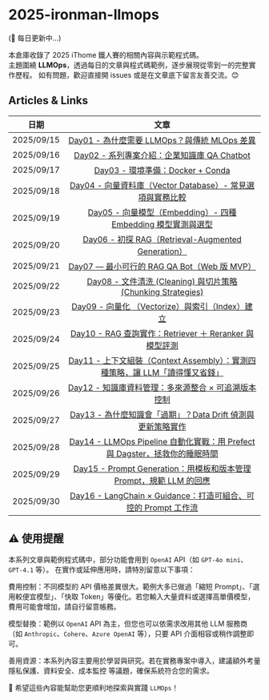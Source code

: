 # 2025-ironman-llmops

(🚧 每日更新中...)

本倉庫收錄了 2025 iThome 鐵人賽的相關內容與示範程式碼。  
主題圍繞 **LLMOps**，透過每日的文章與程式碼範例，逐步展現從零到一的完整實作歷程。
如有問題，歡迎直接開 issues 或是在文章底下留言友善交流。😊

## Articles & Links

| 日期       |                                                              文章                                                              |
| ---------- | :----------------------------------------------------------------------------------------------------------------------------: |
| 2025/09/15 |                 [Day01 - 為什麼需要 LLMOps？與傳統 MLOps 差異](https://ithelp.ithome.com.tw/articles/10380053)                 |
| 2025/09/16 |                 [Day02 - 系列專案介紹：企業知識庫 QA Chatbot](https://ithelp.ithome.com.tw/articles/10380054)                  |
| 2025/09/17 |                       [Day03 - 環境準備：Docker + Conda](https://ithelp.ithome.com.tw/articles/10381623)                       |
| 2025/09/18 |          [Day04 - 向量資料庫（Vector Database）- 常見選項與實務比較](https://ithelp.ithome.com.tw/articles/10382486)           |
| 2025/09/19 |         [Day05 - 向量模型（Embedding）- 四種 Embedding 模型實測與選型](https://ithelp.ithome.com.tw/articles/10383158)         |
| 2025/09/20 |              [Day06 - 初探 RAG（Retrieval-Augmented Generation）](https://ithelp.ithome.com.tw/articles/10384021)              |
| 2025/09/21 |                 [Day07 — 最小可行的 RAG QA Bot（Web 版 MVP）](https://ithelp.ithome.com.tw/articles/10384741)                  |
| 2025/09/22 |         [Day08 - 文件清洗 (Cleaning) 與切片策略 (Chunking Strategies)](https://ithelp.ithome.com.tw/articles/10385277)         |
| 2025/09/23 |               [Day09 - 向量化 （Vectorize）與索引（Index）建立](https://ithelp.ithome.com.tw/articles/10386191)                |
| 2025/09/24 |            [Day10 - RAG 查詢實作：Retriever ＋ Reranker 與模型評測](https://ithelp.ithome.com.tw/articles/10386952)            |
| 2025/09/25 | [Day11 - 上下文組裝（Context Assembly）：實測四種策略，讓 LLM「讀得懂又省錢」](https://ithelp.ithome.com.tw/articles/10387588) |
| 2025/09/26 |             [Day12 - 知識庫資料管理：多來源整合 × 可追溯版本控制](https://ithelp.ithome.com.tw/articles/10388360)              |
| 2025/09/27 |         [Day13 - 為什麼知識會「過期」？Data Drift 偵測與更新策略實作](https://ithelp.ithome.com.tw/articles/10388907)          |
| 2025/09/28 | [Day14 - LLMOps Pipeline 自動化實戰：用 Prefect 與 Dagster，拯救你的睡眠時間](https://ithelp.ithome.com.tw/articles/10389635)  |
| 2025/09/29 |     [Day15 - Prompt Generation：用模板和版本管理 Prompt，規範 LLM 的回應](https://ithelp.ithome.com.tw/articles/10390630)      |
| 2025/09/30 |        [Day16 - LangChain × Guidance：打造可組合、可控的 Prompt 工作流](https://ithelp.ithome.com.tw/articles/10391276)        |

## ⚠️ 使用提醒

本系列文章與範例程式碼中，部分功能會用到 `OpenAI` API（如 `GPT-4o mini`、`GPT-4.1` 等）。
在實作或延伸應用時，請特別留意以下事項：

費用控制：不同模型的 API 價格差異很大。範例大多已做過「縮短 Prompt」、「選用較便宜模型」、「快取 Token」等優化。若您輸入大量資料或選擇高單價模型，費用可能會增加，請自行留意帳務。

模型替換：範例以 `OpenAI` API 為主，但您也可以依需求改用其他 LLM 服務商（如 `Anthropic`、`Cohere`、`Azure OpenAI` 等），只要 API 介面相容或稍作調整即可。

善用資源：本系列內容主要用於學習與研究。若在實務專案中導入，建議額外考量 隱私保護、資料安全、成本監控 等議題，確保系統符合您的需求。

🙏 希望這些內容能幫助您更順利地探索與實踐 `LLMOps`！
